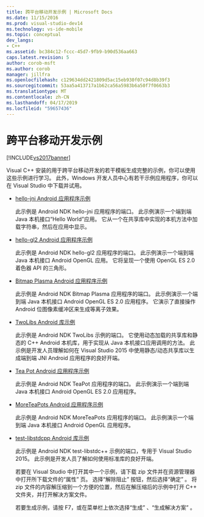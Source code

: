 ```yaml
---
title: 跨平台移动开发示例 | Microsoft Docs
ms.date: 11/15/2016
ms.prod: visual-studio-dev14
ms.technology: vs-ide-mobile
ms.topic: conceptual
dev_langs:
- C++
ms.assetid: bc384c12-fccc-45d7-9fb9-b90d536aa663
caps.latest.revision: 5
author: corob-msft
ms.author: corob
manager: jillfra
ms.openlocfilehash: c129634dd2421809d5ac15eb930f07c94d8b39f3
ms.sourcegitcommit: 53aa5a413717a1b62ca56a5983b6a50f7f0663b3
ms.translationtype: MT
ms.contentlocale: zh-CN
ms.lasthandoff: 04/17/2019
ms.locfileid: "59657436"
---
```

# <a name="cross-platform-mobile-development-examples"></a>跨平台移动开发示例
[!INCLUDE[vs2017banner](../includes/vs2017banner.md)]

Visual C++ 安装的用于跨平台移动开发的若干模板生成完整的示例，你可以使用这些示例进行学习。 此外，Windows 开发人员中心有若干示例应用程序，你可以在 Visual Studio 中下载并试用。  
  
- [hello-jni Android 应用程序示例](https://code.msdn.microsoft.com/hello-jni-Android-790ab73d)  
  
   此示例是 Android NDK hello-jni 应用程序的端口。 此示例演示一个端到端 Java 本机接口“Hello World”应用。 它从一个在共享库中实现的本机方法中加载字符串，然后在应用中显示。  
  
- [hello-gl2 Android 应用程序示例](https://code.msdn.microsoft.com/hello-gl2-Android-3b61896c)  
  
   此示例是 Android NDK hello-gl2 应用程序的端口。 此示例演示一个端到端 Java 本机接口 Android OpenGL 应用。 它将呈现一个使用 OpenGL ES 2.0 着色器 API 的三角形。  
  
- [Bitmap Plasma Android 应用程序示例](https://code.msdn.microsoft.com/Bitmap-Plasma-Android-77ae296a)  
  
   此示例是 Android NDK Bitmap Plasma 应用程序的端口。 此示例演示一个端到端 Java 本机接口 Android OpenGL ES 2.0 应用程序。 它演示了直接操作 Android 位图像素缓冲区来生成等离子效果。  
  
- [TwoLibs Android 库示例](https://code.msdn.microsoft.com/TwoLibs-Android-Library-6396e5c4)  
  
   此示例是 Android NDK TwoLibs 示例的端口。 它使用动态加载的共享库和静态的 C++ Android 本机库，用于实现从 Java 本机接口应用调用的方法。 此示例是开发人员理解如何在 Visual Studio 2015 中使用静态/动态共享库以生成端到端 JNI Android 应用程序的良好开端。  
  
- [Tea Pot Android 应用程序示例](https://code.msdn.microsoft.com/Tea-Pot-Android-Application-e7c05d73)  
  
   此示例是 Android NDK TeaPot 应用程序的端口。 此示例演示一个端到端 Java 本机接口 Android OpenGL ES 2.0 应用程序。  
  
- [MoreTeaPots Android 应用程序示例](https://code.msdn.microsoft.com/MoreTeaPots-Android-a9bd8549)  
  
   此示例是 Android NDK MoreTeaPots 应用程序的端口。 此示例演示一个端到端 Java 本机接口 Android OpenGL 应用程序。  
  
- [test-libstdcpp Android 库示例](https://code.msdn.microsoft.com/test-libstdcpp-Android-00b548f5)  
  
   此示例是 Android NDK test-libstdc++ 示例的端口，专用于 Visual Studio 2015。 此示例是开发人员了解如何使用标准库的良好开端。  
  
  若要在 Visual Studio 中打开其中一个示例，请下载 zip 文件并在资源管理器中打开所下载文件的“属性”  页。 选择“解除阻止”  按钮，然后选择“确定” 。 将 zip 文件的内容解压缩到一个方便的位置，然后在解压缩后的示例中打开 C++ 文件夹，并打开解决方案文件。  
  
  若要生成示例，请按 F7，或在菜单栏上依次选择“生成” 、“生成解决方案” 。

